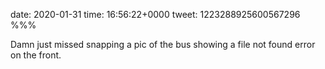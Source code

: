 date: 2020-01-31
time: 16:56:22+0000
tweet: 1223288925600567296
%%%

Damn just missed snapping a pic of the bus showing a file not found error on the front.
